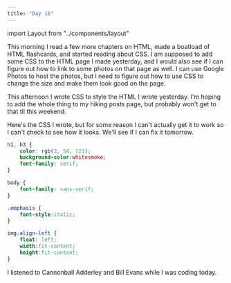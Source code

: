 ```yaml
---
title: "Day 16"
---
```

import Layout from "../components/layout"

<Layout>

This morning I read a few more chapters on HTML, made a boatload of HTML flashcards, and started reading about CSS. I am supposed to add
some CSS to the HTML page I made yesterday, and I would also see if I can figure out how to link to some photos on that page as well.
I can use Google Photos to host the photos, but I need to figure out how to use CSS to change the size and make them look good on the page.

This afternoon I wrote CSS to style the HTML I wrote yesterday. I'm hoping to add the whole thing to my hiking posts page, but probably won't get
to that til this weekend.

Here's the CSS I wrote, but for some reason I can't actually get it to work so I can't check to see how it looks. We'll see if I can fix it
tomorrow.

```CSS
h1, h3 {
    color: rgb(3, 54, 121);
    background-color:whitesmoke;
    font-family: serif;
}

body {
    font-family: sans-serif;
}

.emphasis {
    font-style:italic;
}

img.align-left {
    float: left;
    width:fit-content;
    height:fit-content;
}
```

I listened to Cannonball Adderley and Bill Evans while I was coding today.


</Layout>
